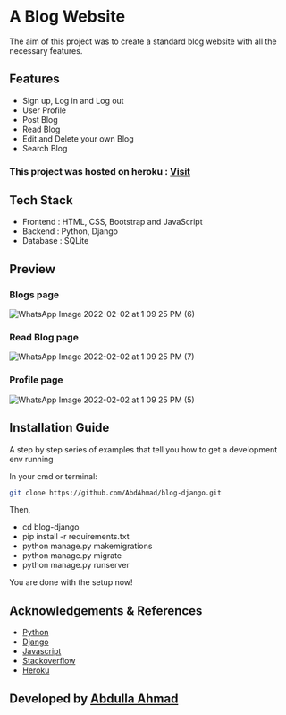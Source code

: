 # A Blog Website

The aim of this project was to create a standard blog website with all the necessary features.

## Features
* Sign up, Log in and Log out
* User Profile
* Post Blog
* Read Blog
* Edit and Delete your own Blog
* Search Blog

### This project was hosted on heroku : [Visit](http://blogspro.herokuapp.com/)

## Tech Stack
* Frontend : HTML, CSS, Bootstrap and JavaScript
* Backend : Python, Django
* Database : SQLite

## Preview

### Blogs page
![WhatsApp Image 2022-02-02 at 1 09 25 PM (6)](https://user-images.githubusercontent.com/49855656/152631154-2abdf2d4-a47a-4862-8061-d2a35aceea40.jpeg)

### Read Blog page
![WhatsApp Image 2022-02-02 at 1 09 25 PM (7)](https://user-images.githubusercontent.com/49855656/152631161-ad42ab01-20de-444e-a4c0-7af36b5579cd.jpeg)

### Profile page
![WhatsApp Image 2022-02-02 at 1 09 25 PM (5)](https://user-images.githubusercontent.com/49855656/152631162-0d4cf5d8-966c-408b-b9ef-7c5bbf0b3175.jpeg)

## Installation Guide
A step by step series of examples that tell you how to get a development env running

In your cmd or terminal:

```bash
git clone https://github.com/AbdAhmad/blog-django.git
```

Then,
* cd blog-django
* pip install -r requirements.txt
* python manage.py makemigrations
* python manage.py migrate
* python manage.py runserver

You are done with the setup now!

## Acknowledgements & References
* [Python](https://docs.python.org/3/)
* [Django](https://docs.djangoproject.com/en/3.2/)
* [Javascript](https://developer.mozilla.org/en-US/docs/Web/JavaScript)
* [Stackoverflow](https://stackoverflow.com/)
* [Heroku](https://www.heroku.com/)

## Developed by [Abdulla Ahmad](https://github.com/AbdAhmad)

